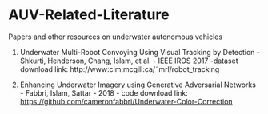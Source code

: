 # AUV-Related-Literature
Papers and other resources on underwater autonomous vehicles

1. Underwater Multi-Robot Convoying Using Visual Tracking by Detection - Shkurti, Henderson, Chang, Islam, et al. - IEEE IROS 2017
   -dataset download link: http://www:cim:mcgill:ca/˜mrl/robot_tracking
   
2. Enhancing Underwater Imagery using Generative Adversarial Networks - Fabbri, Islam, Sattar - 2018 - code download link: https://github.com/cameronfabbri/Underwater-Color-Correction
